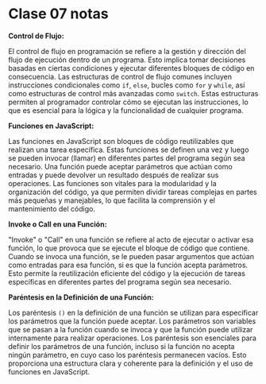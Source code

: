 # Clase 07 notas

**Control de Flujo:**

El control de flujo en programación se refiere a la gestión y dirección del flujo de ejecución dentro de un programa. Esto implica tomar decisiones basadas en ciertas condiciones y ejecutar diferentes bloques de código en consecuencia. Las estructuras de control de flujo comunes incluyen instrucciones condicionales como `if`, `else`, bucles como `for` y `while`, así como estructuras de control más avanzadas como `switch`. Estas estructuras permiten al programador controlar cómo se ejecutan las instrucciones, lo que es esencial para la lógica y la funcionalidad de cualquier programa.

**Funciones en JavaScript:**

Las funciones en JavaScript son bloques de código reutilizables que realizan una tarea específica. Estas funciones se definen una vez y luego se pueden invocar (llamar) en diferentes partes del programa según sea necesario. Una función puede aceptar parámetros que actúan como entradas y puede devolver un resultado después de realizar sus operaciones. Las funciones son vitales para la modularidad y la organización del código, ya que permiten dividir tareas complejas en partes más pequeñas y manejables, lo que facilita la comprensión y el mantenimiento del código.

**Invoke o Call en una Función:**

"Invoke" o "Call" en una función se refiere al acto de ejecutar o activar esa función, lo que provoca que se ejecute el bloque de código que contiene. Cuando se invoca una función, se le pueden pasar argumentos que actúan como entradas para esa función, si es que la función acepta parámetros. Esto permite la reutilización eficiente del código y la ejecución de tareas específicas en diferentes partes del programa según sea necesario.

**Paréntesis en la Definición de una Función:**

Los paréntesis `()` en la definición de una función se utilizan para especificar los parámetros que la función puede aceptar. Los parámetros son variables que se pasan a la función cuando se invoca y que la función puede utilizar internamente para realizar operaciones. Los paréntesis son esenciales para definir los parámetros de una función, incluso si la función no acepta ningún parámetro, en cuyo caso los paréntesis permanecen vacíos. Esto proporciona una estructura clara y coherente para la definición y el uso de funciones en JavaScript.